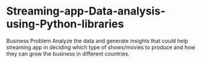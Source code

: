 # Streaming-app-Data-analysis-using-Python-libraries
Business Problem  Analyze the data and generate insights that could help streaming app in  deciding which type of shows/movies to produce and how they can grow the business in different countries.
